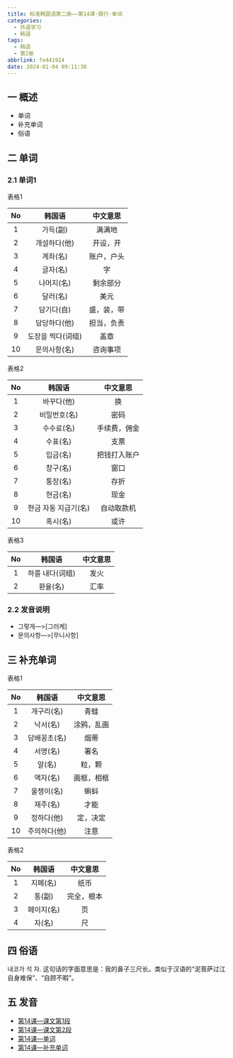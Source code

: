 ```yaml
---
title: 标准韩国语第二册——第14课-银行-单词
categories:
  - 外语学习
  - 韩语
tags:
  - 韩语
  - 第2册
abbrlink: fe441924
date: 2024-01-04 09:11:38
---
```

## 一 概述

* 单词
* 补充单词
* 俗语

<!--more-->

## 二  单词

### 2.1 单词1

表格1

|  No  |      韩国语       |  中文意思  |
| :--: | :---------------: | :--------: |
|  1   |     가득(副)      |   满满地   |
|  2   |   개설하다(他)    |  开设，开  |
|  3   |     계좌(名)      | 账户，户头 |
|  4   |     글자(名)      |     字     |
|  5   |    나머지(名)     |  剩余部分  |
|  6   |     달러(名)      |    美元    |
|  7   |    담기다(自)     | 盛，装，带 |
|  8   |   담당하다(他)    | 担当，负责 |
|  9   | 도장을 찍다(词组) |    盖章    |
|  10  |   문의사항(名)    |  咨询事项  |

表格2

|  No  |        韩国语        |   中文意思   |
| :--: | :------------------: | :----------: |
|  1   |      바꾸다(他)      |      换      |
|  2   |     비밀번호(名)     |     密码     |
|  3   |      수수료(名)      | 手续费，佣金 |
|  4   |       수표(名)       |     支票     |
|  5   |       입금(名)       | 把钱打入账户 |
|  6   |       창구(名)       |     窗口     |
|  7   |       통장(名)       |     存折     |
|  8   |       현금(名)       |     现金     |
|  9   | 현금 자동 지급기(名) |  自动取款机  |
|  10  |       혹시(名)       |     或许     |

表格3

|  No  |     韩国语      | 中文意思 |
| :--: | :-------------: | :------: |
|  1   | 하를 내다(词组) |   发火   |
|  2   |    환율(名)     |   汇率   |

### 2.2 发音说明

* 그렇게—>[그러케]
* 문의사항—>[무니사항]


## 三 补充单词

表格1

|  No  |    韩国语    |  中文意思  |
| :--: | :----------: | :--------: |
|  1   |  개구리(名)  |    青蛙    |
|  2   |   낙서(名)   | 涂鸦，乱画 |
|  3   | 담배꽁초(名) |    烟蒂    |
|  4   |   서명(名)   |    署名    |
|  5   |    알(名)    |   粒，颗   |
|  6   |   액자(名)   | 画框，相框 |
|  7   |  울챙이(名)  |    蝌蚪    |
|  8   |   재주(名)   |    才能    |
|  9   |  정하다(他)  |  定，决定  |
|  10  | 주의하다(他) |    注意    |

表格2

|  No  |   韩国语   |  中文意思  |
| :--: | :--------: | :--------: |
|  1   |  지폐(名)  |    纸币    |
|  2   |   통(副)   | 完全，根本 |
|  3   | 페이지(名) |     页     |
|  4   |   자(名)   |     尺     |

## 四 俗语

내코가 석 자. 这句话的字面意思是：我的鼻子三尺长。类似于汉语的“泥菩萨过江自身难保”、“自顾不暇”。

## 五 发音

* [第14课—课文第1段][1]
* [第14课—课文第2段][2]
* [第14课—单词][3]
* [第14课—补充单词][4]



[1]:https://active.clewm.net/El5WQ0?qrurl=http://qr31.cn/El5WQ0&gtype=1&key=ba1e8172437799d9b04118cff75fbf4970cbbe0651
[2]:https://active.clewm.net/FRIp4L?qrurl=http://qr31.cn/FRIp4L&gtype=1&key=77b351784e80c4abf04118186ee035b2d0adff0678
[3]:https://active.clewm.net/Fd1QNw?qrurl=http://qr31.cn/Fd1QNw&gtype=1&key=18ecb17b81d46345e0411810abebc38918eaf6d713
[4]:https://active.clewm.net/DxAuFk?qrurl=http://qr31.cn/DxAuFk&gtype=1&key=634d8178f674d1dab041180e88f8a0757659b5c742